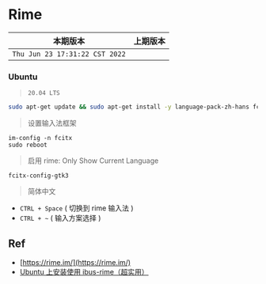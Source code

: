 # Rime

|本期版本|上期版本
|:---:|:---:
`Thu Jun 23 17:31:22 CST 2022` |

### Ubuntu 

> `20.04 LTS`

```bash
sudo apt-get update && sudo apt-get install -y language-pack-zh-hans fcitx-rime
```

> 设置输入法框架

```
im-config -n fcitx
sudo reboot
```
	
> 启用 rime: Only Show Current Language

```
fcitx-config-gtk3
```

> 简体中文

* `CTRL + Space` ( 切换到 rime 输入法 )
* `CTRL + ~` ( 输入方案选择 )


## Ref


* [https://rime.im/](https://rime.im/)
* [Ubuntu 上安装使用 ibus-rime（超实用）](https://www.cnblogs.com/keatonlao/p/12983158.html)
